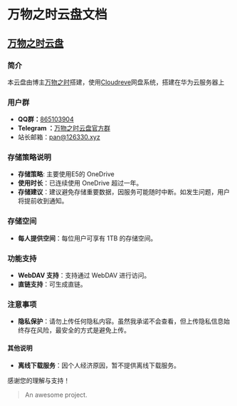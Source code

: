
# 万物之时云盘文档

## [万物之时云盘](https://pan.126330.xyz/)
### 简介
本云盘由博主[万物之时](wwzs.fun)搭建，使用[Cloudreve](https://cloudreve.org/)网盘系统，搭建在华为云服务器上

### 用户群

* **QQ群：**[865103904](http://qm.qq.com/cgi-bin/qm/qr?\_wv=1027\&k=LZ1rhNiN4QSwaY16LpOl2\_NR\_Ps\_moWO\&authKey=W8afOEMlGKmZ09dE0yUxT6fqQ7VBtIoJWJjX9P)
* **Telegram ：**[万物之时云盘官方群](https://t.me/wwzspan)
* 站长邮箱：[pan@126330.xyz](mailto:pan@126330.xyz)

### 存储策略说明

* **存储策略**:   主要使用E5的 OneDrive
* **使用时长**：已连续使用 OneDrive 超过一年。
* **存储建议**：建议避免存储重要数据，因服务可能随时中断。如发生问题，用户将提前收到通知。

### 存储空间

* **每人提供空间**：每位用户可享有 1TB 的存储空间。

### 功能支持

* **WebDAV 支持**：支持通过 WebDAV 进行访问。
* **直链支持**：可生成直链。

### 注意事项

* **隐私保护**：请勿上传任何隐私内容。虽然我承诺不会查看，但上传隐私信息始终存在风险，最安全的方式是避免上传。

#### 其他说明

* **离线下载服务**：因个人经济原因，暂不提供离线下载服务。

感谢您的理解与支持！
> An awesome project.
